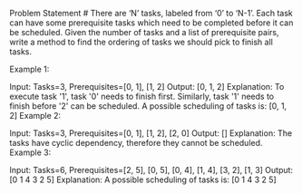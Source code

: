 Problem Statement #
There are ‘N’ tasks, labeled from ‘0’ to ‘N-1’. Each task can have some prerequisite tasks which need to be completed before it can be scheduled. Given the number of tasks and a list of prerequisite pairs, write a method to find the ordering of tasks we should pick to finish all tasks.

Example 1:

Input: Tasks=3, Prerequisites=[0, 1], [1, 2]
Output: [0, 1, 2]
Explanation: To execute task '1', task '0' needs to finish first. Similarly, task '1' needs to finish 
before '2' can be scheduled. A possible scheduling of tasks is: [0, 1, 2] 
Example 2:

Input: Tasks=3, Prerequisites=[0, 1], [1, 2], [2, 0]
Output: []
Explanation: The tasks have cyclic dependency, therefore they cannot be scheduled.
Example 3:

Input: Tasks=6, Prerequisites=[2, 5], [0, 5], [0, 4], [1, 4], [3, 2], [1, 3]
Output: [0 1 4 3 2 5] 
Explanation: A possible scheduling of tasks is: [0 1 4 3 2 5] 